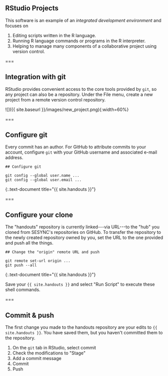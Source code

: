 ---
---

## RStudio Projects

This software is an example of an *integrated development environment* and focuses on

1. Editing scripts written in the R language.
1. Running R language commands or programs in the R interpreter.
1. Helping to manage many components of a collaborative project using version control.

===

## Integration with git

RStudio provides convenient access to the core tools provided by `git`, so any project can also be a repository. Under the File menu, create a new project from a remote version control repository.

![]({{ site.baseurl }}/images/new_project.png){:width=60%}

===

## Configure git

Every commit has an author. For GitHub to attribute commits to your account, configure `git` with your GitHub username and associated e-mail address.

~~~
## Configure git

git config --global user.name ...
git config --global user.email ...
~~~
{:.text-document title="{{ site.handouts }}"}

===

## Configure your clone

The "handouts" repository is currently linked---via URL---to the "hub" you cloned from SESYNC's repositories on GitHub. To transfer the repository to the newly created repository owned by you, set the URL to the one provided and push all the things.

~~~
## Change the "origin" remote URL and push

git remote set-url origin ...
git push --all
~~~
{:.text-document title="{{ site.handouts }}"}

Save your `{{ site.handouts }}` and select "Run Script" to execute these shell commands.

===

## Commit & push

The first change you made to the handouts repository are your edits to `{{ site.handouts }}`. You have saved them, but you haven't committed them to the repository.

1. On the `git` tab in RStudio, select commit
1. Check the modifications to "Stage"
1. Add a commit message
1. Commit
1. Push
